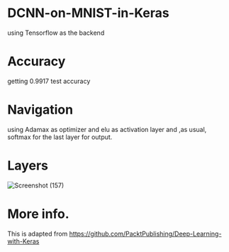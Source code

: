 # DCNN-on-MNIST-in-Keras
using Tensorflow as the backend

# Accuracy
getting 0.9917 test accuracy

# Navigation
using Adamax as optimizer and elu as activation layer and ,as usual, softmax for the last layer for output.

# Layers
![Screenshot (157)](https://user-images.githubusercontent.com/59566301/72046893-90126d80-32ce-11ea-85dc-6cef959840e8.png)

# More info.
This is adapted from https://github.com/PacktPublishing/Deep-Learning-with-Keras
